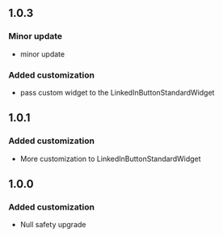 ## 1.0.3
### Minor update

-   minor update
### Added customization

-   pass custom widget to the LinkedInButtonStandardWidget

## 1.0.1
### Added customization

-   More customization to LinkedInButtonStandardWidget 

## 1.0.0
### Added customization

-   Null safety upgrade
